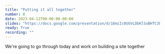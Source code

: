 ```yaml
---
title: "Putting it all together"
number: 8
date: 2023-04-12T00:00:00-00:00
slides: "https://docs.google.com/presentation/d/16miIc0UGVLDbKlSoBHTC3bLk78eb3AAqmhmWSQNdMzk/edit?usp=sharing"
ready: True
recording: ""
---
```


We're going to go through today and work on building a site together
